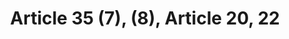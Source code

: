 ---
title: "Article 35 (7), (8), Article 20, 22"
draft: false
exceptions:
- info52d
memberstates:
- HU
score: 3
compensation:
- Compensated
remarks: |
 


link: "http://www.sztnh.gov.hu/en/English/jogforras/hungarian_copyright_act.pdf"
---